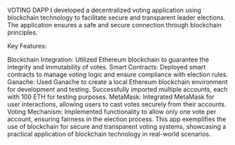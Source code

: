 VOTING DAPP
I developed a decentralized voting application using blockchain technology to facilitate secure and transparent leader elections. The application ensures a safe and secure connection through blockchain principles.

Key Features:

Blockchain Integration: Utilized Ethereum blockchain to guarantee the integrity and immutability of votes.
Smart Contracts: Deployed smart contracts to manage voting logic and ensure compliance with election rules.
Ganache: Used Ganache to create a local Ethereum blockchain environment for development and testing. Successfully imported multiple accounts, each with 100 ETH for testing purposes.
MetaMask: Integrated MetaMask for user interactions, allowing users to cast votes securely from their accounts.
Voting Mechanism: Implemented functionality to allow only one vote per account, ensuring fairness in the election process.
This app exemplifies the use of blockchain for secure and transparent voting systems, showcasing a practical application of blockchain technology in real-world scenarios.

